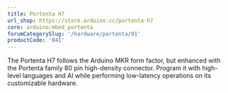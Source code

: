 ```yaml
---
title: Portenta H7
url_shop: https://store.arduino.cc/portenta-h7
core: arduino:mbed_portenta
forumCategorySlug: '/hardware/portenta/91'
productCode: '041'
---
```


The Portenta H7 follows the Arduino MKR form factor, but enhanced with the Portenta family 80 pin high-density connector. Program it with high-level languages and AI while performing low-latency operations on its customizable hardware.